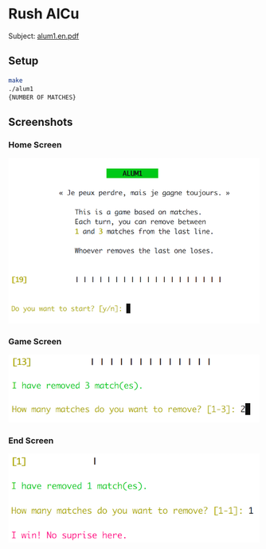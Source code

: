 # Rush AlCu

Subject: [alum1.en.pdf](alum1.en.pdf)

## Setup

```sh
make
./alum1
{NUMBER OF MATCHES}
```

## Screenshots

### Home Screen

![home](home.png)

### Game Screen

![game](game.png)

### End Screen

![end](end.png)
